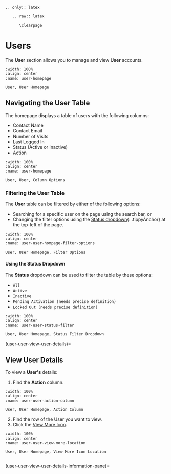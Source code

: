 ```{eval-rst}
.. only:: latex

   .. raw:: latex

      \clearpage
```

# Users

The **User** section allows you to manage and view **User** accounts. 


```{lazyfigure} ../../_static/solo_app/User/Users/user-user-homepage.webp
:width: 100%
:align: center
:name: user-homepage

User, User Homepage
```


## Navigating the User Table


The homepage displays a table of users with the following columns:

- Contact Name
- Contact Email
- Number of Visits
- Last Logged In
- Status (Active or Inactive)
- Action


```{lazyfigure} ../../_static/solo_app/User/Users/user-user-column-options.webp
:width: 100%
:align: center
:name: user-homepage

User, User, Column Options
```

### Filtering the User Table

The **User** table can be filtered by either of the following options:

- Searching for a specific user on the page using the search bar, or 
- Changing the filter options using the [Status dropdown](using-the-status-dropdown){: .tippyAnchor} at the top-left of the page.


```{lazyfigure} ../../_static/solo_app/User/Users/user-user-hompage-filter-options.webp
:width: 100%
:align: center
:name: user-user-hompage-filter-options

User, User Homepage, Filter Options
```


#### Using the Status Dropdown

The **Status** dropdown can be used to filter the table by these options:

- `All`
- `Active`
- `Inactive`
- `Pending Activation (needs precise definition)`
- `Locked Out (needs precise definition)`


```{lazyfigure} ../../_static/solo_app/User/Users/user-user-status-filter.webp
:width: 100%
:align: center
:name: user-user-status-filter

User, User Homepage, Status Filter Dropdown
```

(user-user-view-user-details)=
## View User Details


To view a **User's** details:


1. Find the **Action** column.


```{lazyfigure} ../../_static/solo_app/User/Users/user-user-action-column.webp
:width: 100%
:align: center
:name: user-user-action-column

User, User Homepage, Action Column
```

2. Find the row of the User you want to view.
3. Click the [View More Icon](#view-more-icon).


```{lazyfigure} ../../_static/solo_app/User/Users/user-user-view-more-location.webp
:width: 100%
:align: center
:name: user-user-view-more-location

User, User Homepage, View More Icon Location
```


```{include} ../../Universal/UserDetails/user-details-page.md
```

(user-user-view-user-details-information-pane)=

```{include} ../../Universal/information-pane.md
```

```{include} ../../Universal/UserDetails/view-user-details-accounts-tab.md
```

